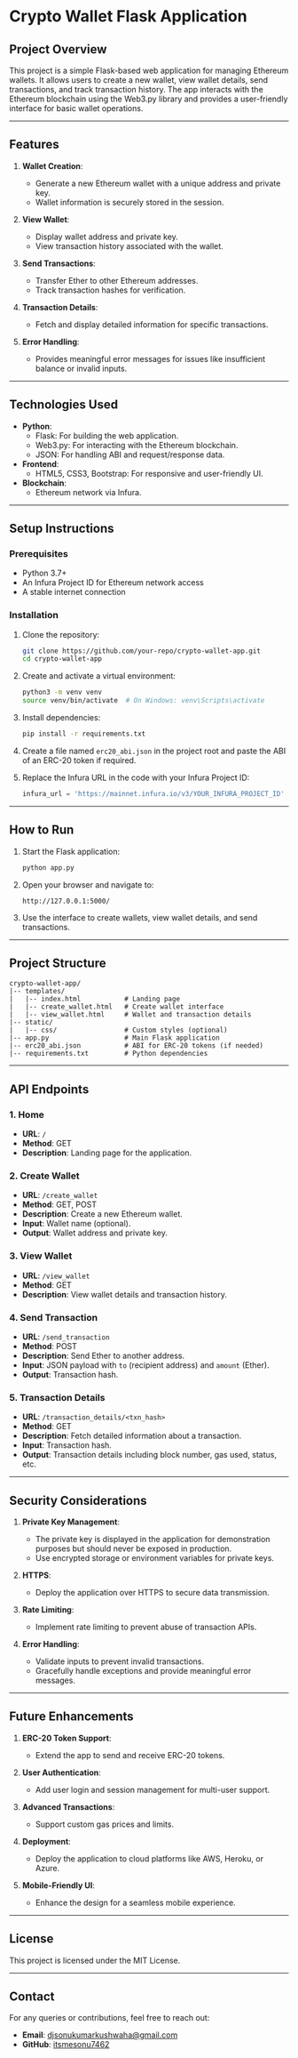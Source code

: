# Crypto Wallet Flask Application

## **Project Overview**
This project is a simple Flask-based web application for managing Ethereum wallets. It allows users to create a new wallet, view wallet details, send transactions, and track transaction history. The app interacts with the Ethereum blockchain using the Web3.py library and provides a user-friendly interface for basic wallet operations.

---

## **Features**
1. **Wallet Creation**:
   - Generate a new Ethereum wallet with a unique address and private key.
   - Wallet information is securely stored in the session.

2. **View Wallet**:
   - Display wallet address and private key.
   - View transaction history associated with the wallet.

3. **Send Transactions**:
   - Transfer Ether to other Ethereum addresses.
   - Track transaction hashes for verification.

4. **Transaction Details**:
   - Fetch and display detailed information for specific transactions.

5. **Error Handling**:
   - Provides meaningful error messages for issues like insufficient balance or invalid inputs.

---

## **Technologies Used**
- **Python**:
  - Flask: For building the web application.
  - Web3.py: For interacting with the Ethereum blockchain.
  - JSON: For handling ABI and request/response data.
- **Frontend**:
  - HTML5, CSS3, Bootstrap: For responsive and user-friendly UI.
- **Blockchain**:
  - Ethereum network via Infura.

---

## **Setup Instructions**

### **Prerequisites**
- Python 3.7+
- An Infura Project ID for Ethereum network access
- A stable internet connection

### **Installation**
1. Clone the repository:
   ```bash
   git clone https://github.com/your-repo/crypto-wallet-app.git
   cd crypto-wallet-app
   ```
2. Create and activate a virtual environment:
   ```bash
   python3 -m venv venv
   source venv/bin/activate  # On Windows: venv\Scripts\activate
   ```
3. Install dependencies:
   ```bash
   pip install -r requirements.txt
   ```
4. Create a file named `erc20_abi.json` in the project root and paste the ABI of an ERC-20 token if required.

5. Replace the Infura URL in the code with your Infura Project ID:
   ```python
   infura_url = 'https://mainnet.infura.io/v3/YOUR_INFURA_PROJECT_ID'
   ```

---

## **How to Run**
1. Start the Flask application:
   ```bash
   python app.py
   ```
2. Open your browser and navigate to:
   ```
   http://127.0.0.1:5000/
   ```
3. Use the interface to create wallets, view wallet details, and send transactions.

---

## **Project Structure**
```
crypto-wallet-app/
|-- templates/
|   |-- index.html           # Landing page
|   |-- create_wallet.html   # Create wallet interface
|   |-- view_wallet.html     # Wallet and transaction details
|-- static/
|   |-- css/                 # Custom styles (optional)
|-- app.py                   # Main Flask application
|-- erc20_abi.json           # ABI for ERC-20 tokens (if needed)
|-- requirements.txt         # Python dependencies
```

---

## **API Endpoints**

### **1. Home**
- **URL**: `/`
- **Method**: GET
- **Description**: Landing page for the application.

### **2. Create Wallet**
- **URL**: `/create_wallet`
- **Method**: GET, POST
- **Description**: Create a new Ethereum wallet.
- **Input**: Wallet name (optional).
- **Output**: Wallet address and private key.

### **3. View Wallet**
- **URL**: `/view_wallet`
- **Method**: GET
- **Description**: View wallet details and transaction history.

### **4. Send Transaction**
- **URL**: `/send_transaction`
- **Method**: POST
- **Description**: Send Ether to another address.
- **Input**: JSON payload with `to` (recipient address) and `amount` (Ether).
- **Output**: Transaction hash.

### **5. Transaction Details**
- **URL**: `/transaction_details/<txn_hash>`
- **Method**: GET
- **Description**: Fetch detailed information about a transaction.
- **Input**: Transaction hash.
- **Output**: Transaction details including block number, gas used, status, etc.

---

## **Security Considerations**
1. **Private Key Management**:
   - The private key is displayed in the application for demonstration purposes but should never be exposed in production.
   - Use encrypted storage or environment variables for private keys.

2. **HTTPS**:
   - Deploy the application over HTTPS to secure data transmission.

3. **Rate Limiting**:
   - Implement rate limiting to prevent abuse of transaction APIs.

4. **Error Handling**:
   - Validate inputs to prevent invalid transactions.
   - Gracefully handle exceptions and provide meaningful error messages.

---

## **Future Enhancements**
1. **ERC-20 Token Support**:
   - Extend the app to send and receive ERC-20 tokens.

2. **User Authentication**:
   - Add user login and session management for multi-user support.

3. **Advanced Transactions**:
   - Support custom gas prices and limits.

4. **Deployment**:
   - Deploy the application to cloud platforms like AWS, Heroku, or Azure.

5. **Mobile-Friendly UI**:
   - Enhance the design for a seamless mobile experience.

---

## **License**
This project is licensed under the MIT License.

---

## **Contact**
For any queries or contributions, feel free to reach out:
- **Email**: djsonukumarkushwaha@gmail.com
- **GitHub**: [itsmesonu7462](https://github.com/itsmesonu7462)


